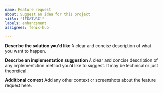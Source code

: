 ```yaml
---
name: Feature request
about: Suggest an idea for this project
title: "[FEATURE]"
labels: enhancement
assignees: fenix-hub

---
```


**Describe the solution you'd like**
A clear and concise description of what you want to happen.

**Describe an implementation suggestion**
A clear and concise description of any implementation method you'd like to suggest. It may be technical or just theoretical.

**Additional context**
Add any other context or screenshots about the feature request here.
